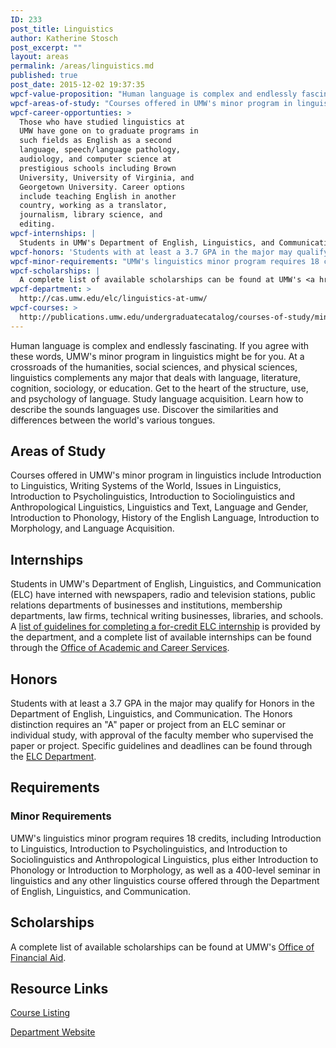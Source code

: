 ```yaml
---
ID: 233
post_title: Linguistics
author: Katherine Stosch
post_excerpt: ""
layout: areas
permalink: /areas/linguistics.md
published: true
post_date: 2015-12-02 19:37:35
wpcf-value-proposition: "Human language is complex and endlessly fascinating. If you agree with these words, UMW's minor program in linguistics might be for you. At a crossroads of the humanities, social sciences, and physical sciences, linguistics complements any major that deals with language, literature, cognition, sociology, or education. Get to the heart of the structure, use, and psychology of language. Study language acquisition. Learn how to describe the sounds languages use. Discover the similarities and differences between the world's various tongues."
wpcf-areas-of-study: "Courses offered in UMW's minor program in linguistics include Introduction to Linguistics, Writing Systems of the World, Issues in Linguistics, Introduction to Psycholinguistics, Introduction to Sociolinguistics and Anthropological Linguistics, Linguistics and Text, Language and Gender, Introduction to Phonology, History of the English Language, Introduction to Morphology, and Language Acquisition."
wpcf-career-opportunties: >
  Those who have studied linguistics at
  UMW have gone on to graduate programs in
  such fields as English as a second
  language, speech/language pathology,
  audiology, and computer science at
  prestigious schools including Brown
  University, University of Virginia, and
  Georgetown University. Career options
  include teaching English in another
  country, working as a translator,
  journalism, library science, and
  editing.
wpcf-internships: |
  Students in UMW's Department of English, Linguistics, and Communication (ELC) have interned with newspapers, radio and television stations, public relations departments of businesses and institutions, membership departments, law firms, technical writing businesses, libraries, and schools. A <a href="http://cas.umw.edu/elc/elc-programs-and-related-information/guidelines-for-internships/">list of guidelines for completing a for-credit ELC internship</a> is provided by the department, and a complete list of available internships can be found through the <a href="http://academics.umw.edu/academicandcareerservices/internships/">Office of Academic and Career Services</a>.
wpcf-honors: 'Students with at least a 3.7 GPA in the major may qualify for Honors in the Department of English, Linguistics, and Communication. The Honors distinction requires an "A" paper or project from an ELC seminar or individual study, with approval of the faculty member who supervised the paper or project. Specific guidelines and deadlines can be found through the <a href="http://cas.umw.edu/elc/elc-programs-and-related-information/honors/">ELC Department</a>.'
wpcf-minor-requirements: "UMW's linguistics minor program requires 18 credits, including Introduction to Linguistics, Introduction to Psycholinguistics, and Introduction to Sociolinguistics and Anthropological Linguistics, plus either Introduction to Phonology or Introduction to Morphology, as well as a 400-level seminar in linguistics and any other linguistics course offered through the Department of English, Linguistics, and Communication."
wpcf-scholarships: |
  A complete list of available scholarships can be found at UMW's <a href="http://adminfinance.umw.edu/financialaid/scholarship-information/">Office of Financial Aid</a>.
wpcf-department: >
  http://cas.umw.edu/elc/linguistics-at-umw/
wpcf-courses: >
  http://publications.umw.edu/undergraduatecatalog/courses-of-study/minors/ling/
---
```


<!-- Types Custom Fields: -->

<!-- value-proposition -->
Human language is complex and endlessly fascinating. If you agree with these words, UMW's minor program in linguistics might be for you. At a crossroads of the humanities, social sciences, and physical sciences, linguistics complements any major that deals with language, literature, cognition, sociology, or education. Get to the heart of the structure, use, and psychology of language. Study language acquisition. Learn how to describe the sounds languages use. Discover the similarities and differences between the world's various tongues.
<!-- End value-proposition -->

<!-- areas-of-study -->
## Areas of Study
Courses offered in UMW's minor program in linguistics include Introduction to Linguistics, Writing Systems of the World, Issues in Linguistics, Introduction to Psycholinguistics, Introduction to Sociolinguistics and Anthropological Linguistics, Linguistics and Text, Language and Gender, Introduction to Phonology, History of the English Language, Introduction to Morphology, and Language Acquisition.
<!-- End areas-of-study -->

<!-- internships -->
## Internships
Students in UMW's Department of English, Linguistics, and Communication (ELC) have interned with newspapers, radio and television stations, public relations departments of businesses and institutions, membership departments, law firms, technical writing businesses, libraries, and schools. A [list of guidelines for completing a for-credit ELC internship](http://cas.umw.edu/elc/elc-programs-and-related-information/guidelines-for-internships/) is provided by the department, and a complete list of available internships can be found through the [Office of Academic and Career Services](http://academics.umw.edu/academicandcareerservices/internships/).
<!-- End internships -->

<!-- honors -->
## Honors
Students with at least a 3.7 GPA in the major may qualify for Honors in the Department of English, Linguistics, and Communication. The Honors distinction requires an "A" paper or project from an ELC seminar or individual study, with approval of the faculty member who supervised the paper or project. Specific guidelines and deadlines can be found through the [ELC Department](http://cas.umw.edu/elc/elc-programs-and-related-information/honors/).
<!-- End honors -->

<!-- requirements -->
## Requirements

<!-- minor-requirements -->
### Minor Requirements
UMW's linguistics minor program requires 18 credits, including Introduction to Linguistics, Introduction to Psycholinguistics, and Introduction to Sociolinguistics and Anthropological Linguistics, plus either Introduction to Phonology or Introduction to Morphology, as well as a 400-level seminar in linguistics and any other linguistics course offered through the Department of English, Linguistics, and Communication.
<!-- End minor-requirements -->

<!-- End requirements -->

<!-- scholarships -->
## Scholarships
A complete list of available scholarships can be found at UMW's [Office of Financial Aid](http://adminfinance.umw.edu/financialaid/scholarship-information/).
<!-- End scholarships -->

<!-- resource-links -->
## Resource Links

<!-- courses -->
[Course Listing](http://publications.umw.edu/undergraduatecatalog/courses-of-study/minors/ling/)

<!-- End courses -->


<!-- department -->
[Department Website](http://cas.umw.edu/elc/linguistics-at-umw/)

<!-- End department -->

<!-- End resource-links -->

<!-- End Types Custom Fields -->